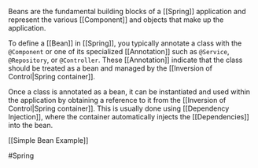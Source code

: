 Beans are the fundamental building blocks of a [[Spring]] application and represent the various [[Component]] and objects that make up the application.

To define a [[Bean]] in [[Spring]], you typically annotate a class with the `@Component` or one of its specialized [[Annotation]] such as `@Service`, `@Repository`, or `@Controller`. These [[Annotation]] indicate that the class should be treated as a bean and managed by the [[Inversion of Control|Spring container]].

Once a class is annotated as a bean, it can be instantiated and used within the application by obtaining a reference to it from the [[Inversion of Control|Spring container]]. This is usually done using [[Dependency Injection]], where the container automatically injects the [[Dependencies]] into the bean.

[[Simple Bean Example]]

#Spring 